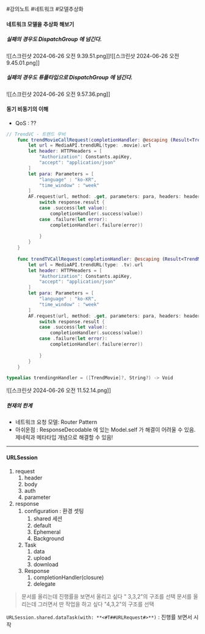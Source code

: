 #강의노트 #네트워크 #모델추상화

#### 네트워크 모델을 추상화 해보기
##### 실패의 경우도 DispatchGroup 에 넘긴다.

![[스크린샷 2024-06-26 오전 9.39.51.png]]![[스크린샷 2024-06-26 오전 9.45.01.png]]
##### 실패의 경우도 튜플타입으로 DispatchGroup 에 넘긴다.
![[스크린샷 2024-06-26 오전 9.57.36.png]]

#### 동기 비동기의 이해
- QoS : ??

```swift
// TrendVC - 트렌드 무비
    func trendMovieCallRequest(completionHandler: @escaping (Result<TrendMovie, Error>) -> Void) {
        let url = MediaAPI.trendURL(type: .movie).url
        let header: HTTPHeaders = [
            "Authorization": Constants.apiKey,
            "accept": "application/json"
        ]
        let para: Parameters = [
            "language" : "ko-KR",
            "time_window" : "week"
        ]
        AF.request(url, method: .get, parameters: para, headers: header).responseDecodable(of: TrendMovie.self) { response in
            switch response.result {
            case .success(let value):
                completionHandler(.success(value))
            case .failure(let error):
                completionHandler(.failure(error))
                
            }
        }
    }
    
    func trendTVCallRequest(completionHandler: @escaping (Result<TrendMovie, Error>) -> Void) {
        let url = MediaAPI.trendURL(type: .tv).url
        let header: HTTPHeaders = [
            "Authorization": Constants.apiKey,
            "accept": "application/json"
        ]
        let para: Parameters = [
            "language" : "ko-KR",
            "time_window" : "week"
        ]
        AF.request(url, method: .get, parameters: para, headers: header).responseDecodable(of: TrendMovie.self) { response in
            switch response.result {
            case .success(let value):
                completionHandler(.success(value))
            case .failure(let error):
                completionHandler(.failure(error))
                
            }
        }
    }
```


```swift
typealias trendingnHandler = ([TrendMovie]?, String?) -> Void
```

![[스크린샷 2024-06-26 오전 11.52.14.png]]


##### 현재의 한계 
- 네트워크 요청 모델: Router Pattern
- 아쉬운점 : ResponseDecodable 에 있는 Model.self 가 해결이 어려울 수 있음. 제네릭과 메타타입 개념으로 해결할 수 있음!

---
#### URLSession
1. request 
	1. header
	2. body
	3. auth
	4. parameter
2. response
	1. configuration : 환경 셋팅
		1. shared 세션
		2. default
		3. Ephemeral
		4. Background
	2. Task
		1. data
		2. upload
		3. download 
	3. Response
		1. completionHandler(closure)
		2. delegate

> 문서를 올리는데 진행률을 보면서 올리고 싶다 " 3,3,2"의 구조를 선택
> 문서를 올리는데 그러면서 딴 작업을 하고 싶다 "4,3,2"의 구조를 선택

`URLSession.shared.dataTask(with: **<#T##URLRequest#>**)`  : 진행률 보면서 시작

